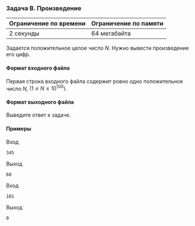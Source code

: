 

### Задача B. Произведение

| Ограничение по времени      | Ограничение по памяти         |
|:----------------------------|:------------------------------|
|2 секунды|64 мегабайта|

Задается положительное целое число $N.$ Нужно вывести произведение его цифр.

#### Формат входного файла

Первая строка входного файла содержит ровно одно положительное число $N$, $(1 \le N \le 10^{100}).$


#### Формат выходного файла

Выведите ответ к задаче.

#### Примеры

Вход
```
345
```

Выход
```
60
```
Вход
```
101
```

Выход
```
0
```
